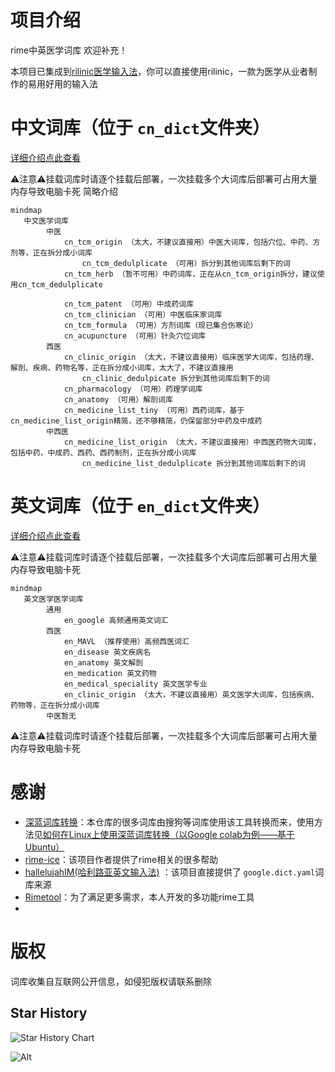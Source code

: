 # 项目介绍

rime中英医学词库 欢迎补充！

本项目已集成到[rilinic医学输入法](https://github.com/whitewatercn/rilinic)，你可以直接使用rilinic，一款为医学从业者制作的易用好用的输入法

# 中文词库（位于 `cn_dict`文件夹）

[详细介绍点此查看](./docs/dict_info.md)

⚠️注意⚠️挂载词库时请逐个挂载后部署，一次挂载多个大词库后部署可占用大量内存导致电脑卡死
简略介绍

```mermaid
mindmap
   中文医学词库
        中医
            cn_tcm_origin （太大，不建议直接用）中医大词库，包括穴位、中药、方剂等，正在拆分成小词库
				cn_tcm_dedulplicate （可用）拆分到其他词库后剩下的词
            cn_tcm_herb （暂不可用）中药词库，正在从cn_tcm_origin拆分，建议使用cn_tcm_dedulplicate

            cn_tcm_patent （可用）中成药词库
            cn_tcm_clinician （可用）中医临床家词库
            cn_tcm_formula （可用）方剂词库（现已集合伤寒论）
            cn_acupuncture （可用）针灸穴位词库
        西医
            cn_clinic_origin （太大，不建议直接用）临床医学大词库，包括药理、解剖、疾病、药物名等，正在拆分成小词库，太大了，不建议直接用
                cn_clinic_dedulpicate 拆分到其他词库后剩下的词
            cn_pharmacology （可用）药理学词库
            cn_anatomy （可用）解剖词库
            cn_medicine_list_tiny （可用）西药词库，基于cn_medicine_list_origin精简，还不够精简，仍保留部分中药及中成药
        中西医
            cn_medicine_list_origin （太大，不建议直接用）中西医药物大词库，包括中药，中成药、西药、西药制剂，正在拆分成小词库
                cn_medicine_list_dedulplicate 拆分到其他词库后剩下的词
```

# 英文词库（位于 `en_dict`文件夹）

[详细介绍点此查看](./docs/dict_info.md)

⚠️注意⚠️挂载词库时请逐个挂载后部署，一次挂载多个大词库后部署可占用大量内存导致电脑卡死

```mermaid
mindmap
   英文医学医学词库
        通用
            en_google 高频通用英文词汇
        西医
            en_MAVL （推荐使用）高频西医词汇
            en_disease 英文疾病名
            en_anatomy 英文解剖
            en_medication 英文药物
            en_medical_speciality 英文医学专业
            en_clinic_origin （太大，不建议直接用）英文医学大词库，包括疾病、药物等，正在拆分成小词库
        中医暂无
```

⚠️注意⚠️挂载词库时请逐个挂载后部署，一次挂载多个大词库后部署可占用大量内存导致电脑卡死

# 感谢

- [深蓝词库转换](https://github.com/studyzy/imewlconverter)：本仓库的很多词库由搜狗等词库使用该工具转换而来，使用方法见[如何在Linux上使用深蓝词库转换（以Google colab为例——基于Ubuntu）](https://forum.beginner.center/t/topic/719)
- [rime-ice](https://github.com/iDvel/rime-ice)：该项目作者提供了rime相关的很多帮助
- [hallelujahIM(哈利路亚英文输入法)](https://github.com/dongyuwei/hallelujahIM) ：该项目直接提供了 `google.dict.yaml`词库来源
- [Rimetool](https://github.com/whitewatercn/rimetool)：为了满足更多需求，本人开发的多功能rime工具
- 

# 版权

词库收集自互联网公开信息，如侵犯版权请联系删除

## Star History


![Star History Chart](https://api.star-history.com/svg?repos=whitewatercn/rime_clinic&type=Date)

![Alt](https://repobeats.axiom.co/api/embed/ddc3e1b371f832d3eee829ecaca1266b4bffbc11.svg "Repobeats analytics image")
